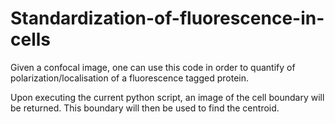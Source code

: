 # Standardization-of-fluorescence-in-cells
Given a confocal image, one can use this code in order to quantify of polarization/localisation of a fluorescence tagged protein. 

Upon executing the current python script, an image of the cell boundary will be returned.
This boundary will then be used to find the centroid. 
